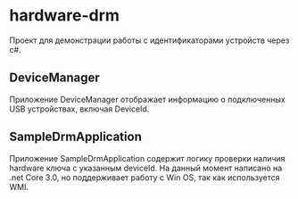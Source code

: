 # hardware-drm

Проект для демонстрации работы с идентификаторами устройств через c#.

## DeviceManager
Приложение DeviceManager отображает информацию о подключенных USB устройствах, включая DeviceId.

## SampleDrmApplication
Приложение SampleDrmApplication содержит логику проверки наличия hardware ключа с указанным deviceId.
На данный момент написано на .net Core 3.0, но поддерживает работу с Win OS, так как используется WMI.
